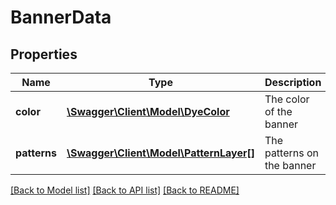 # BannerData

## Properties
Name | Type | Description | Notes
------------ | ------------- | ------------- | -------------
**color** | [**\Swagger\Client\Model\DyeColor**](DyeColor.md) | The color of the banner | 
**patterns** | [**\Swagger\Client\Model\PatternLayer[]**](PatternLayer.md) | The patterns on the banner | 

[[Back to Model list]](../README.md#documentation-for-models) [[Back to API list]](../README.md#documentation-for-api-endpoints) [[Back to README]](../README.md)


